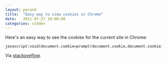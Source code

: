 ```yaml
---
layout: parand
title:  "Easy way to view cookies in Chrome"
date:   2011-07-27 10:00:00
categories: stddev
---
```

Here's an easy way to see the cookies for the current site in Chrome:
    
    
    javascript:void(document.cookie=prompt(document.cookie,document.cookie));
    

Via [stackoveflow](/web/20120124055846/http://stackoverflow.com/questions/913296/how-to-see-cookie-information-of-chrome-browser).

